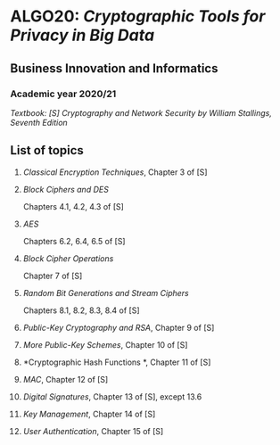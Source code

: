 # ALGO20: *Cryptographic Tools for Privacy in Big Data* #
## Business Innovation and Informatics  ##
### Academic year 2020/21 ###

*Textbook: [S] Cryptography and Network Security by William Stallings, Seventh Edition*


## List of topics ##

1. *Classical Encryption Techniques*, Chapter 3 of [S]

2. *Block Ciphers and DES*

    Chapters 4.1, 4.2, 4.3 of [S]

3. *AES*

    Chapters 6.2, 6.4, 6.5 of [S]

4. *Block Cipher Operations*

    Chapter 7 of [S]

5. *Random Bit Generations and Stream Ciphers*

    Chapters 8.1, 8.2, 8.3, 8.4 of [S]

6. *Public-Key Cryptography and RSA*, Chapter 9 of [S]

7. *More Public-Key Schemes*, Chapter 10 of [S]

8. *Cryptographic Hash Functions *, Chapter 11 of [S]

9. *MAC*, Chapter 12 of [S]

10. *Digital Signatures*, Chapter 13 of [S], except 13.6

11. *Key Management*, Chapter 14 of [S]

12. *User Authentication*, Chapter 15 of [S]


